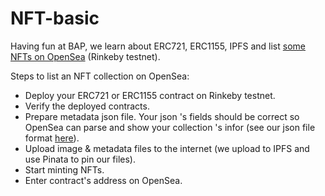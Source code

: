 # NFT-basic
Having fun at BAP, we learn about ERC721, ERC1155, IPFS and list [some NFTs on OpenSea](https://testnets.opensea.io/collection/cupnft-v2) (Rinkeby testnet).

Steps to list an NFT collection on OpenSea:
- Deploy your ERC721 or ERC1155 contract on Rinkeby testnet.
- Verify the deployed contracts.
- Prepare metadata json file. Your json 's fields should be correct so OpenSea can parse and show your collection 's infor (see our json file format [here](https://ipfs.io/ipfs/QmWVFagtK7uWpFSE5336wyrwUrKK1ETV7f84KmmvFQkrb9)).
- Upload image & metadata files to the internet (we upload to IPFS and use Pinata to pin our files).
- Start minting NFTs.
- Enter contract's address on OpenSea.
